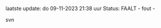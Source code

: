 laatste update: 
do 09-11-2023 21:38   uur 
Status: FAALT - fout - 
<div class="service R">svn</div>